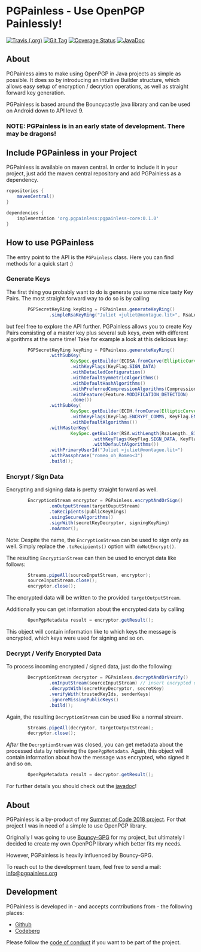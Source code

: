 PGPainless - Use OpenPGP Painlessly!
====================================

[![Travis (.org)](https://api.travis-ci.org/pgpainless/pgpainless.svg?branch=master)](https://travis-ci.org/pgpainless/pgpainless)
[![Git Tag](https://badgen.now.sh/github/tag/pgpainless/pgpainless)](https://github.com/pgpainless/pgpainless/tags)
[![Coverage Status](https://coveralls.io/repos/github/pgpainless/pgpainless/badge.svg?branch=master)](https://coveralls.io/github/pgpainless/pgpainless?branch=master)
[![JavaDoc](https://badgen.net/badge/javadoc/yes/green)](https://pgpainless.org/releases/latest/javadoc/)

About
-----

PGPainless aims to make using OpenPGP in Java projects as simple as possible.
It does so by introducing an intuitive Builder structure, which allows easy 
setup of encryption / decrytion operations, as well as straight forward key generation.

PGPainless is based around the Bouncycastle java library and can be used on Android down to API level 9.

### NOTE: PGPainless is in an early state of development. There may be dragons!

## Include PGPainless in your Project

PGPainless is available on maven central. In order to include it in your project, just add the 
maven central repository and add PGPainless as a dependency.

```gradle
repositories {
	mavenCentral()
}

dependencies {
	implementation 'org.pgpainless:pgpainless-core:0.1.0'
}
```

## How to use PGPainless

The entry point to the API is the `PGPainless` class. Here you can find methods for a quick start :)

### Generate Keys

The first thing you probably want to do is generate you some nice tasty Key Pairs. The most straight forward way to do so is by calling

```java
        PGPSecretKeyRing keyRing = PGPainless.generateKeyRing()
                .simpleRsaKeyRing("Juliet <juliet@montague.lit>", RsaLength._4096);
```

but feel free to explore the API further. PGPainless allows you to create Key Pairs consisting of a master key plus several sub keys, even with different algorithms at the same time!
Take for example a look at this delicious key:

```java
        PGPSecretKeyRing keyRing = PGPainless.generateKeyRing()
                .withSubKey(
                        KeySpec.getBuilder(ECDSA.fromCurve(EllipticCurve._P256))
                        .withKeyFlags(KeyFlag.SIGN_DATA)
                        .withDetailedConfiguration()
                        .withDefaultSymmetricAlgorithms()
                        .withDefaultHashAlgorithms()
                        .withPreferredCompressionAlgorithms(CompressionAlgorithm.ZLIB)
                        .withFeature(Feature.MODIFICATION_DETECTION)
                        .done())
                .withSubKey(
                        KeySpec.getBuilder(ECDH.fromCurve(EllipticCurve._P256))
                        .withKeyFlags(KeyFlag.ENCRYPT_COMMS, KeyFlag.ENCRYPT_STORAGE)
                        .withDefaultAlgorithms())
                .withMasterKey(
                        KeySpec.getBuilder(RSA.withLength(RsaLength._8192))
                                .withKeyFlags(KeyFlag.SIGN_DATA, KeyFlag.CERTIFY_OTHER)
                                .withDefaultAlgorithms())
                .withPrimaryUserId("Juliet <juliet@montague.lit>")
                .withPassphrase("romeo_oh_Romeo<3")
                .build();
```

### Encrypt / Sign Data

Encrypting and signing data is pretty straight forward as well.
```java
        EncryptionStream encryptor = PGPainless.encryptAndOrSign()
                .onOutputStream(targetOuputStream)
                .toRecipients(publicKeyRings)
                .usingSecureAlgorithms()
                .signWith(secretKeyDecryptor, signingKeyRing)
                .noArmor();
```

Note: Despite the name, the `EncryptionStream` can be used to sign only as well. Simply replace the `.toRecipients()` option with `doNotEncrypt()`.

The resulting `EncryptionStream` can then be used to encrypt data like follows:

```java
        Streams.pipeAll(sourceInputStream, encryptor);
        sourceInputStream.close();
        encryptor.close();
```

The encrypted data will be written to the provided `targetOutputStream`.

Additionally you can get information about the encrypted data by calling

```java
        OpenPgpMetadata result = encryptor.getResult();
```

This object will contain information like to which keys the message is encrypted, which keys were used for signing and so on.

### Decrypt / Verify Encrypted Data

To process incoming encrypted / signed data, just do the following:

```java
        DecryptionStream decryptor = PGPainless.decryptAndOrVerify()
                .onInputStream(sourceInputStream) // insert encrypted data here
                .decryptWith(secretKeyDecryptor, secretKey)
                .verifyWith(trustedKeyIds, senderKeys)
                .ignoreMissingPublicKeys()
                .build();
```

Again, the resulting `DecryptionStream` can be used like a normal stream.

```java
        Streams.pipeAll(decryptor, targetOutputStream);
        decryptor.close();
```

*After* the `DecryptionStream` was closed, you can get metadata about the processed data by retrieving the `OpenPgpMetadata`.
Again, this object will contain information about how the message was encrypted, who signed it and so on.

```java
        OpenPgpMetadata result = decryptor.getResult();
```

For further details you should check out the [javadoc](https://pgpainless.org/releases/latest/javadoc/)!

## About
PGPainless is a by-product of my [Summer of Code 2018 project](https://blog.jabberhead.tk/summer-of-code-2018/).
For that project I was in need of a simple to use OpenPGP library.

Originally I was going to use [Bouncy-GPG](https://github.com/neuhalje/bouncy-gpg) for my project,
but ultimately I decided to create my own OpenPGP library which better fits my needs.

However, PGPainless is heavily influenced by Bouncy-GPG.

To reach out to the development team, feel free to send a mail: info@pgpainless.org

## Development
PGPainless is developed in - and accepts contributions from - the following places:

* [Github](https://github.com/pgpainless/pgpainless)
* [Codeberg](https://codeberg.org/PGPainless/pgpainless)

Please follow the [code of conduct](CODE_OF_CONDUCT.md) if you want to be part of the project.
